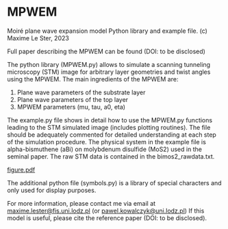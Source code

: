 # MPWEM
Moiré plane wave expansion model
Python library and example file.
(c) Maxime Le Ster, 2023

Full paper describing the MPWEM can be found (DOI: to be disclosed)

The python library (MPWEM.py) allows to simulate a scanning tunneling microscopy (STM) image for arbitrary layer geometries and twist angles using the MPWEM.
The main ingredients of the MPWEM are:

1) Plane wave parameters of the substrate layer
2) Plane wave parameters of the top layer
3) MPWEM parameters (mu, tau, a0, eta)

The example.py file shows in detail how to use the MPWEM.py functions leading to the STM simulated image (includes plotting routines).
The file should be adequately commented for detailed understanding at each step of the simulation procedure.
The physical system in the example file is alpha-bismuthene (aBi) on molybdenum disulfide (MoS2) used in the seminal paper.
The raw STM data is contained in the bimos2_rawdata.txt.

[figure.pdf](https://github.com/maximelester/mpwem/files/12846382/figure.pdf)


The additional python file (symbols.py) is a library of special characters and only used for display purposes.

For more information, please contact me via email at maxime.lester@fis.uni.lodz.pl (or pawel.kowalczyk@uni.lodz.pl)
If this model is useful, please cite the reference paper (DOI: to be disclosed).
